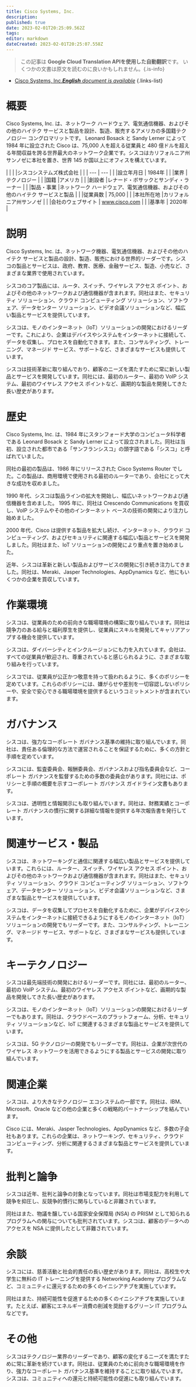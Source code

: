 ```yaml
---
title: Cisco Systems, Inc.
description: 
published: true
date: 2023-02-01T20:25:09.562Z
tags: 
editor: markdown
dateCreated: 2023-02-01T20:25:07.558Z
---
```


> この記事は **Google Cloud Translation APIを使用した自動翻訳**です。
いくつかの文書は原文を読むのに良いかもしれません。{.is-info}



- [Cisco Systems, Inc.***English** document is available*](/en/Knowledge-base/Dictionary/Company/cisco-systems-inc-)
{.links-list}


# 概要

Cisco Systems, Inc. は、ネットワーク ハードウェア、電気通信機器、およびその他のハイテク サービスと製品を設計、製造、販売するアメリカの多国籍テクノロジー コングロマリットです。 Leonard Bosack と Sandy Lerner によって 1984 年に設立された Cisco は、75,000 人を超える従業員と 480 億ドルを超える年間収益を誇る世界最大のネットワーク企業です。シスコはカリフォルニア州サンノゼに本社を置き、世界 145 か国以上にオフィスを構えています。

| | | |シスコシステムズ株式会社 |
| | --- | --- |
| |設立年月日 | 1984年 |
| |業界 |テクノロジー |
| |国籍 |アメリカ |
| |創設者 |レナード・ボサックとサンディ・ラーナー |
| |製品・事業 |ネットワーク ハードウェア、電気通信機器、およびその他のハイテク サービスと製品 |
| |従業員数 | 75,000 |
| |本社所在地 |カリフォルニア州サンノゼ |
| |会社のウェブサイト | www.cisco.com |
| |基準年 | 2020年 |

# 説明

Cisco Systems, Inc. は、ネットワーク機器、電気通信機器、およびその他のハイテク サービスと製品の設計、製造、販売における世界的リーダーです。シスコの製品とサービスは、政府、教育、医療、金融サービス、製造、小売など、さまざまな業界で使用されています。

シスコのコア製品には、ルータ、スイッチ、ワイヤレス アクセス ポイント、およびその他のネットワークおよび通信機器が含まれます。同社はまた、セキュリティ ソリューション、クラウド コンピューティング ソリューション、ソフトウェア、データセンター ソリューション、ビデオ会議ソリューションなど、幅広い製品とサービスを提供しています。

シスコは、モノのインターネット（IoT）ソリューションの開発におけるリーダーです。これにより、企業はデバイスやシステムをインターネットに接続して、データを収集し、プロセスを自動化できます。また、コンサルティング、トレーニング、マネージド サービス、サポートなど、さまざまなサービスも提供しています。

シスコは技術革新に取り組んでおり、顧客のニーズを満たすために常に新しい製品とサービスを開発しています。同社には、最初のルーター、最初の VoIP システム、最初のワイヤレス アクセス ポイントなど、画期的な製品を開発してきた長い歴史があります。

# 歴史

Cisco Systems, Inc. は、1984 年にスタンフォード大学のコンピュータ科学者である Leonard Bosack と Sandy Lerner によって設立されました。同社は当初、設立された都市である「サンフランシスコ」の頭字語である「シスコ」と呼ばれていました。

同社の最初の製品は、1986 年にリリースされた Cisco Systems Router でした。この製品は、商用環境で使用される最初のルーターであり、会社にとって大きな成功を収めました。

1990 年代、シスコは製品ラインの拡大を開始し、幅広いネットワークおよび通信機器を含めました。 1995 年に、同社は Crescendo Communications を買収し、VoIP システムやその他のインターネット ベースの技術の開発により注力し始めました。

2000 年代、Cisco は提供する製品を拡大し続け、インターネット、クラウド コンピューティング、およびセキュリティに関連する幅広い製品とサービスを開発しました。同社はまた、IoT ソリューションの開発により重点を置き始めました。

近年、シスコは革新と新しい製品およびサービスの開発に引き続き注力してきました。同社は、Meraki、Jasper Technologies、AppDynamics など、他にもいくつかの企業を買収しています。

# 作業環境

シスコは、従業員のための前向きな職場環境の構築に取り組んでいます。同社は競争力のある給与と福利厚生を提供し、従業員にスキルを開発してキャリアアップする機会を提供しています。

シスコは、ダイバーシティとインクルージョンにも力を入れています。会社は、すべての従業員が歓迎され、尊重されていると感じられるように、さまざまな取り組みを行っています。

シスコでは、従業員が公正かつ敬意を持って扱われるように、多くのポリシーを定めています。これらのポリシーには、嫌がらせや差別を一切容認しないポリシーや、安全で安心できる職場環境を提供するというコミットメントが含まれています。

# ガバナンス

シスコは、強力なコーポレート ガバナンス基準の維持に取り組んでいます。同社は、責任ある倫理的な方法で運営されることを保証するために、多くの方針と手順を定めています。

シスコには、監査委員会、報酬委員会、ガバナンスおよび指名委員会など、コーポレート ガバナンスを監督するための多数の委員会があります。同社には、ポリシーと手順の概要を示すコーポレート ガバナンス ガイドライン文書もあります。

シスコは、透明性と情報開示にも取り組んでいます。同社は、財務実績とコーポレート ガバナンスの慣行に関する詳細な情報を提供する年次報告書を発行しています。

# 関連サービス・製品

シスコは、ネットワーキングと通信に関連する幅広い製品とサービスを提供しています。これらには、ルーター、スイッチ、ワイヤレス アクセス ポイント、およびその他のネットワークおよび通信機器が含まれます。同社はまた、セキュリティ ソリューション、クラウド コンピューティング ソリューション、ソフトウェア、データセンター ソリューション、ビデオ会議ソリューションなど、さまざまな製品とサービスを提供しています。

シスコは、データを収集してプロセスを自動化するために、企業がデバイスやシステムをインターネットに接続できるようにするモノのインターネット（IoT）ソリューションの開発でもリーダーです。また、コンサルティング、トレーニング、マネージド サービス、サポートなど、さまざまなサービスも提供しています。

# キーテクノロジー

シスコは最先端技術の開発におけるリーダーです。同社には、最初のルーター、最初の VoIP システム、最初のワイヤレス アクセス ポイントなど、画期的な製品を開発してきた長い歴史があります。

シスコは、モノのインターネット（IoT）ソリューションの開発におけるリーダーでもあります。同社は、クラウドベースのプラットフォーム、分析、セキュリティ ソリューションなど、IoT に関連するさまざまな製品とサービスを提供しています。

シスコは、5G テクノロジーの開発でもリーダーです。同社は、企業が次世代のワイヤレス ネットワークを活用できるようにする製品とサービスの開発に取り組んでいます。

# 関連企業

シスコは、より大きなテクノロジー エコシステムの一部です。同社は、IBM、Microsoft、Oracle などの他の企業と多くの戦略的パートナーシップを結んでいます。

Cisco には、Meraki、Jasper Technologies、AppDynamics など、多数の子会社もあります。これらの企業は、ネットワーキング、セキュリティ、クラウド コンピューティング、分析に関連するさまざまな製品とサービスを提供しています。

# 批判と論争

シスコは近年、批判と論争の対象となっています。同社は市場支配力を利用して競争を抑圧し、反競争的慣行に関与していると非難されています。

同社はまた、物議を醸している国家安全保障局 (NSA) の PRISM として知られるプログラムへの関与についても批判されています。シスコは、顧客のデータへのアクセスを NSA に提供したとして非難されています。

# 余談

シスコには、慈善活動と社会的責任の長い歴史があります。同社は、高校生や大学生に無料の IT トレーニングを提供する Networking Academy プログラムなど、コミュニティに還元するための多くのイニシアチブを実施しています。

同社はまた、持続可能性を促進するための多くのイニシアチブを実施しています。たとえば、顧客にエネルギー消費の削減を奨励するグリーン IT プログラムなどです。

# その他

シスコはテクノロジー業界のリーダーであり、顧客の変化するニーズを満たすために常に革新を続けています。同社は、従業員のために前向きな職場環境を作り、強力なコーポレート ガバナンス基準を維持することに取り組んでいます。シスコは、コミュニティへの還元と持続可能性の促進にも取り組んでいます。